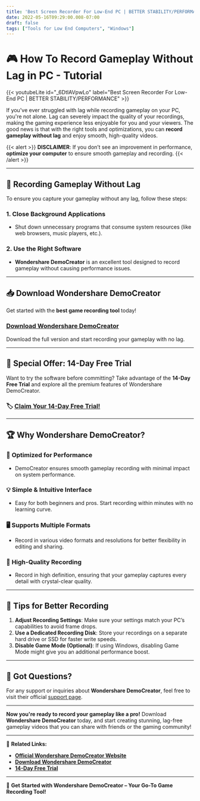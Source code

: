 ```yaml
---
title: 'Best Screen Recorder For Low-End PC | BETTER STABILITY/PERFORMANCE'
date: 2022-05-16T09:29:00.008-07:00
draft: false
tags: ["Tools for Low End Computers", "Windows"]
---
```

# 🎮 **How To Record Gameplay Without Lag in PC - Tutorial**

{{< youtubeLite id="_6DtIAVpwLo" label="Best Screen Recorder For Low-End PC | BETTER STABILITY/PERFORMANCE" >}}  

If you've ever struggled with lag while recording gameplay on your PC, you're not alone. Lag can severely impact the quality of your recordings, making the gaming experience less enjoyable for you and your viewers. The good news is that with the right tools and optimizations, you can **record gameplay without lag** and enjoy smooth, high-quality videos.

{{< alert >}}
**DISCLAIMER**: If you don’t see an improvement in performance, **optimize your computer** to ensure smooth gameplay and recording.
{{< /alert >}} 

---

## 🔧 **Recording Gameplay Without Lag**

To ensure you capture your gameplay without any lag, follow these steps:

### 1. **Close Background Applications**  
   - Shut down unnecessary programs that consume system resources (like web browsers, music players, etc.).
   
### 2. **Use the Right Software**  
   - **Wondershare DemoCreator** is an excellent tool designed to record gameplay without causing performance issues.

---

## 📥 **Download Wondershare DemoCreator**

Get started with the **best game recording tool** today!

###  [**Download Wondershare DemoCreator**](https://democreator.wondershare.com/)  
   Download the full version and start recording your gameplay with no lag.

---

## 🎁 **Special Offer: 14-Day Free Trial**

Want to try the software before committing? Take advantage of the **14-Day Free Trial** and explore all the premium features of Wondershare DemoCreator.

### 🏷️ [**Claim Your 14-Day Free Trial!**](https://democreator.wondershare.com/campaign/claim-14-days-free-membership.html)

---

## 🏆 **Why Wondershare DemoCreator?**

### 🚀 **Optimized for Performance**
   - DemoCreator ensures smooth gameplay recording with minimal impact on system performance.

### 💡 **Simple & Intuitive Interface**
   - Easy for both beginners and pros. Start recording within minutes with no learning curve.

### 🖥️ **Supports Multiple Formats**
   - Record in various video formats and resolutions for better flexibility in editing and sharing.

### 🎥 **High-Quality Recording**
   - Record in high definition, ensuring that your gameplay captures every detail with crystal-clear quality.

---

## 🌟 **Tips for Better Recording**

1. **Adjust Recording Settings**: Make sure your settings match your PC’s capabilities to avoid frame drops.
2. **Use a Dedicated Recording Disk**: Store your recordings on a separate hard drive or SSD for faster write speeds.
3. **Disable Game Mode (Optional)**: If using Windows, disabling Game Mode might give you an additional performance boost.

---

## 💬 **Got Questions?**

For any support or inquiries about **Wondershare DemoCreator**, feel free to visit their official [support page](https://democreator.wondershare.com/contact-us.html).

---

**Now you're ready to record your gameplay like a pro!** Download **Wondershare DemoCreator** today, and start creating stunning, lag-free gameplay videos that you can share with friends or the gaming community!

---

🔗 **Related Links:**

- [**Official Wondershare DemoCreator Website**](https://democreator.wondershare.com/)
- [**Download Wondershare DemoCreator**](https://democreator.wondershare.com/)
- [**14-Day Free Trial**](https://democreator.wondershare.com/campaign/claim-14-days-free-membership.html)

---

🚀 **Get Started with Wondershare DemoCreator – Your Go-To Game Recording Tool!**
